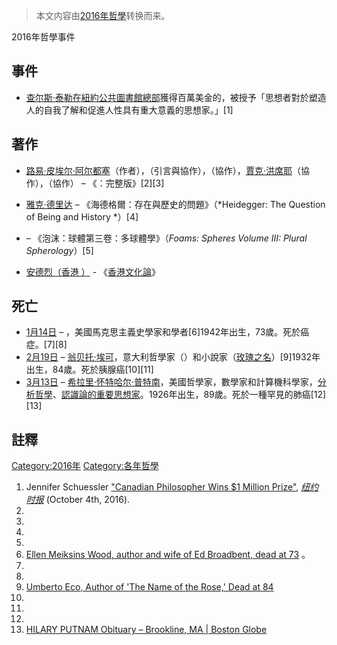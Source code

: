> 本文内容由[2016年哲學](https://zh.wikipedia.org/wiki/2016年哲學)转换而来。


2016年哲學事件

## 事件

  - [查尔斯·泰勒在](../Page/查尔斯·泰勒_\(哲学家\).md "wikilink")[紐約公共圖書館總部](../Page/紐約公共圖書館總部.md "wikilink")獲得百萬美金的，被授予「思想者對於塑造人的自我了解和促進人性具有重大意義的思想家。」\[1\]

## 著作

  - [路易·皮埃尔·阿尔都塞](../Page/路易·皮埃尔·阿尔都塞.md "wikilink")（作者），（引言與協作），（協作），[賈克·洪席耶](../Page/賈克·洪席耶.md "wikilink")（協作），（協作） – 《：完整版》\[2\]\[3\]

  - [雅克·德里达](../Page/雅克·德里达.md "wikilink") – 《海德格爾：存在與歷史的問題》（*Heidegger: The Question of Being and History *）\[4\]

  - – 《泡沫：球體第三卷：多球體學》（*Foams: Spheres Volume III: Plural Spherology*）\[5\]

  - [安德烈（香港 ）](https://zh.wikipedia.org/wiki/安德烈（香港_） "wikilink") - 《[香港文化論](https://zh.wikipedia.org/wiki/香港文化論 "wikilink")》

## 死亡

  - [1月14日](../Page/1月14日.md "wikilink") – ，美國馬克思主義史學家和學者\[6\]1942年出生，73歲。死於癌症。\[7\]\[8\]
  - [2月19日](../Page/2月19日.md "wikilink") – [翁贝托·埃可](../Page/翁贝托·埃可.md "wikilink")，意大利哲學家（）和小說家（[玫瑰之名](../Page/玫瑰之名.md "wikilink")）\[9\]1932年出生，84歲。死於胰腺癌\[10\]\[11\]
  - [3月13日](../Page/3月13日.md "wikilink") – [希拉里·怀特哈尔·普特南](../Page/希拉里·怀特哈尔·普特南.md "wikilink")，美國哲學家，數學家和計算機科學家，[分析哲學](../Page/分析哲學.md "wikilink")、[認識論的重要思想家](https://zh.wikipedia.org/wiki/認識論 "wikilink")。1926年出生，89歲。死於一種罕見的肺癌\[12\]\[13\]

## 註釋

[Category:2016年](https://zh.wikipedia.org/wiki/Category:2016年 "wikilink") [Category:各年哲學](https://zh.wikipedia.org/wiki/Category:各年哲學 "wikilink")

1.  Jennifer Schuessler ["Canadian Philosopher Wins $1 Million Prize"](https://www.nytimes.com/2016/10/05/books/canadian-philosopher-wins-1-million-prize.html), *[纽约时报](../Page/纽约时报.md "wikilink")* (October 4th, 2016).
2.
3.
4.
5.
6.  [Ellen Meiksins Wood, author and wife of Ed Broadbent, dead at 73](http://www.timescolonist.com/ellen-meiksins-wood-author-and-wife-of-ed-broadbent-dead-at-73-1.2151461) 。
7.
8.
9.  [Umberto Eco, Author of 'The Name of the Rose,' Dead at 84](https://www.nytimes.com/aponline/2016/02/20/world/europe/ap-eu-obit-umberto-eco.html)
10.
11.
12.
13. [HILARY PUTNAM Obituary – Brookline, MA | Boston Globe](http://www.legacy.com/obituaries/bostonglobe/obituary.aspx?n=hilary-putnam&pid=178040325&)